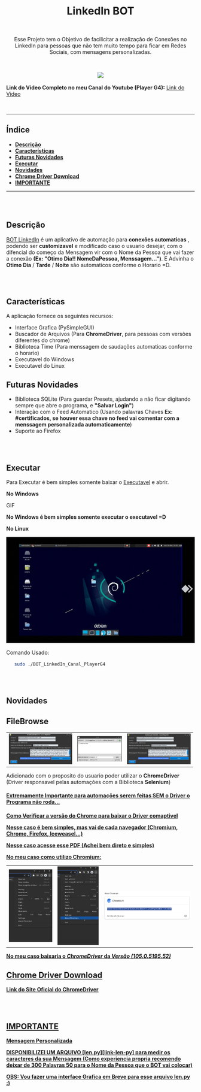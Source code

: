 <!--
    TITLE:      README
    AUTOR:      GUSTAVO GONÇALVES DIAS NEVES
    DATA_INIT:  16.12.2022

    PROJECT:    BOT LINKEDIN - PYSIMPLEGUI
    
    CONNECT ME:
        Linkedin: https://www.linkedin.com/in/gustavo-gon%C3%A7alves-dias-neves-3b76b3252/
        github (curr-account): https://github.com/gustavogoncalvesdiasneves/
        
 -->


<h1 align="center" alt="LinkedIn BOT"><strong>LinkedIn BOT</strong></h1>

<br/>

<p align="center" alt="objetivo do projeto">Esse Projeto tem o Objetivo de facilicitar a realização de Conexões no LinkedIn para pessoas que não tem muito tempo para ficar em Redes Sociais, com mensagens personalizadas.</p>

<br/>
<p align="center">
<img style="margin:auto" src="img/Demonstração GIF.gif" />
<p />

**Link do Video Completo no meu Canal do Youtube (Player G4):** [Link do Video][link-video]

<br/><hr/>

<h2>Índice</h2>

- **[Descrição](#descrição)**<br/>
- **[Características](#características)**<br/>
- **[Futuras Novidades](#futuras-novidades)**<br />
- **[Executar](#executar)**<br/>
- **[Novidades](#novidades)**<br/>
- **[Chrome Driver Download](#chrome-driver-download)**<br/>
- **[IMPORTANTE](#importante)**<br/>


<hr/>
<br/><br/>


## **Descrição**
[BOT LinkedIn][link-bot-linkedin] é um aplicativo de automação para **conexões automaticas** , podendo ser **customizavel** e modificado caso o usuario desejar, com o difencial do começo da Mensagem vir com o Nome da Pessoa que vai fazer a conexão **(Ex: "Otimo Dia!! NomeDaPessoa, Menssagem...")**.
E Advinha o **Otimo Dia** / **Tarde** / **Noite** são automaticos conforme o Horario =D.

<br/><br/>


## **Características**
A aplicação fornece os seguintes recursos:
- Interface Grafica (PySimpleGUI)
- Buscador de Arquivos (Para **ChromeDriver**, para pessoas com versões diferentes do chrome)
- Biblioteca Time (Para menssagem de saudações automaticas conforme o horario)
- Executavel do Windows
- Executavel do Linux

## **Futuras Novidades**
- Biblioteca SQLite (Para guardar Presets, ajudando a não ficar digitando sempre que abre o programa, e **"Salvar Login"**)
- Interação com o Feed Automatico (Usando palavras Chaves **Ex: #certificados, se houver essa chave no feed vai comentar com a menssagem personalizada automaticamente**)
- Suporte ao Firefox

<br/><br/>


## **Executar**
Para Executar é bem simples somente baixar o [Executavel][link-executavel] e abrir.

**No Windows**

GIF

**No Windows é bem simples somente executar o executavel =D**

**No Linux**

<img style="margin:auto" src="img/Linux GIF.gif" />

Comando Usado:

 ~~~Bash
    sudo ./BOT_LinkedIn_Canal_PlayerG4
 ~~~

<br/><br/>

## **Novidades**

<h2>FileBrowse</h2>

<table border="0" cellpadding="1" cellspacing="1" style="width:500px">
	<tbody>
		<tr>
			<td><img style="margin:auto" src="img/TelaConfig2.png" /></td>
			<td><img style="margin:auto" src="img/TelaConfig3.png" /></td>
			<td><img style="margin:auto" src="img/TelaConfig4.png" /></td>
		</tr>
	</tbody>
</table>



Adicionado com o proposito do usuario poder utilizar o **ChromeDriver** (Driver responsavel pelas automações com a Biblioteca **Selenium**)

<u><h4>Extremamente Importante para automações serem feitas SEM o Driver o Programa não roda...<h4 /><u/>

**Como Verificar a versão do Chrome para baixar o Driver comaptivel**

Nesse caso é bem simples, mas vai de cada navegador (Chromium, Chrome, Firefox, Iceweasel...)

Nesse caso acesse esse [PDF][link-pdf-navegador] (Achei bem direto e simples)

No meu caso como utilizo Chromium:

<table border="0" cellpadding="1" cellspacing="1" style="width:500px">
	<tbody>
		<tr>
			<td><img style="margin:auto" src="img/Chrome_Sobre2.png" /></td>
			<td><img style="margin:auto" src="img/Chrome_Sobre3.png" /></td>
			<td><img style="margin:auto" src="img/Chrome_Sobre4.png" /></td>
		</tr>
	</tbody>
</table>
	
No meu caso baixaria o *ChromeDriver* da *Versão (105.0.5195.52)*
	
## **Chrome Driver Download**	

[Link do Site Oficial do ChromeDriver][chrome-driver-link]

<br/><br/>

## IMPORTANTE

**Mensagem Personalizada**

DISPONIBILIZEI UM ARQUIVO [len.py][link-len-py] para medir os caracteres da sua Mensagem
(Como experiencia propria recomendo deixar de 300 Palavras 50 para o Nome da Pessoa que o BOT vai colocar)

**OBS: Vou fazer uma interface Grafica em Breve para esse arquivo len.py :)**

<br/><br/>


<!-- 
    LOCAL VARIABLES
 -->

[link-bot-linkedin]: https://github.com/gustavogoncalvesdiasneves/BOT_LinkedIn/
[link-executavel]: https://github.com/gustavogoncalvesdiasneves/BOT_LinkedIn/tree/main/build/Executavel
[link-video]: https://www.youtube.com/channel/UC_9SeJaG7zalUCosUt8BnFA
[link-pdf-navegador]: http://www.gestaoescolar.diaadia.pr.gov.br/arquivos/File/pde_roteiros/como_identificar_versao_navegador_pronto.pdf
[chrome-driver-link]: https://chromedriver.chromium.org/downloads
